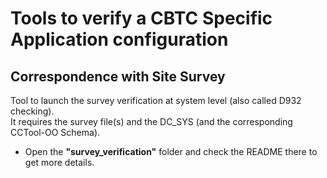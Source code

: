 # Tools to verify a CBTC Specific Application configuration

## Correspondence with Site Survey
Tool to launch the survey verification at system level (also called D932 checking). <br />
It requires the survey file(s) and the DC_SYS (and the corresponding CCTool-OO Schema).
- Open the **"survey_verification"** folder and check the README there to get more details.
